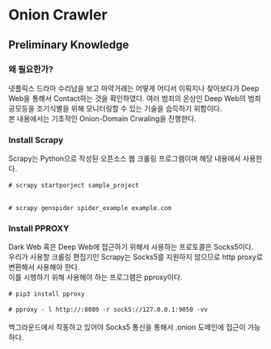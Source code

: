 # Onion Crawler

## Preliminary Knowledge

### 왜 필요한가? 
넷플릭스 드라마 수리남을 보고 마약거래는 어떻게 어디서 이뤄지나 찾아보다가 Deep Web을 통해서 Contact하는 것을 확인하였다. 여러 범죄의 온상인 Deep Web의 범죄 공모등을 조기식별을 위해 모니터링할 수 있는 기술을 습득하기 위함이다.<br>
본 내용에서는 기초적인 Onion-Domain Crwaling을 진행한다.

### Install Scrapy
Scrapy는 Python으로 작성된 오픈소스 웹 크롤링 프로그램이며 해당 내용에서 사용한다. <br><br>
```# scrapy startporject sample_project```<br><br>

```# scrapy genspider spider_example example.com```

### Install PPROXY

Dark Web 혹은 Deep Web에 접근하기 위해서 사용하는 프로토콜은 Socks5이다.<br>
우리가 사용할 크롤링 편집기인 Scrapy는 Socks5를 지원하지 않으므로 http proxy로 변환해서 사용해야 한다.<br>
이를 시행하기 위해 사용해야 하는 프로그램은 pproxy이다.<br><br>
```# pip3 install pproxy```<br><br>
```# pproxy - l http://:8080 -r sock5://127.0.0.1:9050 -vv```<br><br>
백그라운드에서 작동하고 있어야 Socks5 통신을 통해서 .onion 도메인에 접근이 가능하다.<br>

  
